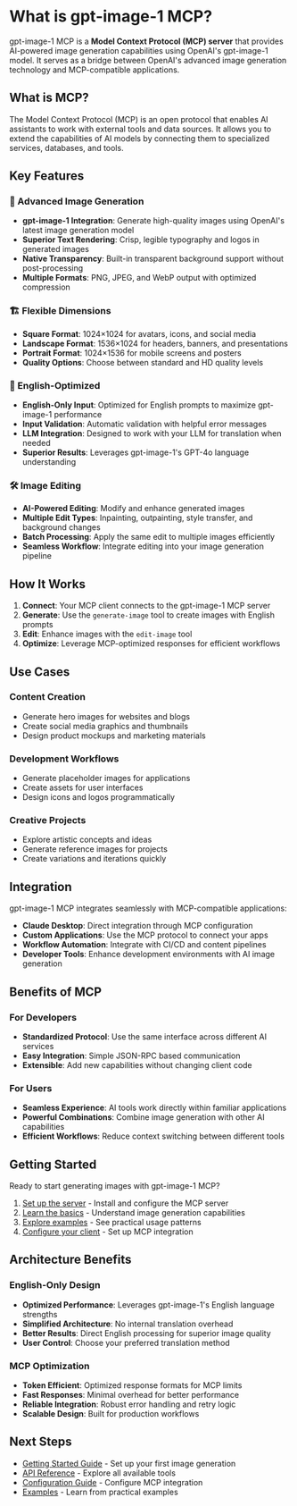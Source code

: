# What is gpt-image-1 MCP?

gpt-image-1 MCP is a **Model Context Protocol (MCP) server** that provides AI-powered image generation capabilities using OpenAI's gpt-image-1 model. It serves as a bridge between OpenAI's advanced image generation technology and MCP-compatible applications.

## What is MCP?

The Model Context Protocol (MCP) is an open protocol that enables AI assistants to work with external tools and data sources. It allows you to extend the capabilities of AI models by connecting them to specialized services, databases, and tools.

## Key Features

### 🎨 Advanced Image Generation

- **gpt-image-1 Integration**: Generate high-quality images using OpenAI's latest image generation model
- **Superior Text Rendering**: Crisp, legible typography and logos in generated images
- **Native Transparency**: Built-in transparent background support without post-processing
- **Multiple Formats**: PNG, JPEG, and WebP output with optimized compression

### 🏗️ Flexible Dimensions

- **Square Format**: 1024×1024 for avatars, icons, and social media
- **Landscape Format**: 1536×1024 for headers, banners, and presentations
- **Portrait Format**: 1024×1536 for mobile screens and posters
- **Quality Options**: Choose between standard and HD quality levels

### 🎯 English-Optimized

- **English-Only Input**: Optimized for English prompts to maximize gpt-image-1 performance
- **Input Validation**: Automatic validation with helpful error messages
- **LLM Integration**: Designed to work with your LLM for translation when needed
- **Superior Results**: Leverages gpt-image-1's GPT-4o language understanding

### 🛠️ Image Editing

- **AI-Powered Editing**: Modify and enhance generated images
- **Multiple Edit Types**: Inpainting, outpainting, style transfer, and background changes
- **Batch Processing**: Apply the same edit to multiple images efficiently
- **Seamless Workflow**: Integrate editing into your image generation pipeline

## How It Works

1. **Connect**: Your MCP client connects to the gpt-image-1 MCP server
2. **Generate**: Use the `generate-image` tool to create images with English prompts
3. **Edit**: Enhance images with the `edit-image` tool
4. **Optimize**: Leverage MCP-optimized responses for efficient workflows

## Use Cases

### Content Creation
- Generate hero images for websites and blogs
- Create social media graphics and thumbnails
- Design product mockups and marketing materials

### Development Workflows
- Generate placeholder images for applications
- Create assets for user interfaces
- Design icons and logos programmatically

### Creative Projects
- Explore artistic concepts and ideas
- Generate reference images for projects
- Create variations and iterations quickly

## Integration

gpt-image-1 MCP integrates seamlessly with MCP-compatible applications:

- **Claude Desktop**: Direct integration through MCP configuration
- **Custom Applications**: Use the MCP protocol to connect your apps
- **Workflow Automation**: Integrate with CI/CD and content pipelines
- **Developer Tools**: Enhance development environments with AI image generation

## Benefits of MCP

### For Developers
- **Standardized Protocol**: Use the same interface across different AI services
- **Easy Integration**: Simple JSON-RPC based communication
- **Extensible**: Add new capabilities without changing client code

### For Users
- **Seamless Experience**: AI tools work directly within familiar applications
- **Powerful Combinations**: Combine image generation with other AI capabilities
- **Efficient Workflows**: Reduce context switching between different tools

## Getting Started

Ready to start generating images with gpt-image-1 MCP?

1. [Set up the server](/guide/getting-started) - Install and configure the MCP server
2. [Learn the basics](/guide/image-generation) - Understand image generation capabilities
3. [Explore examples](/examples/basic-usage) - See practical usage patterns
4. [Configure your client](/guide/mcp-configuration) - Set up MCP integration

## Architecture Benefits

### English-Only Design
- **Optimized Performance**: Leverages gpt-image-1's English language strengths
- **Simplified Architecture**: No internal translation overhead
- **Better Results**: Direct English processing for superior image quality
- **User Control**: Choose your preferred translation method

### MCP Optimization
- **Token Efficient**: Optimized response formats for MCP limits
- **Fast Responses**: Minimal overhead for better performance
- **Reliable Integration**: Robust error handling and retry logic
- **Scalable Design**: Built for production workflows

## Next Steps

- [Getting Started Guide](/guide/getting-started) - Set up your first image generation
- [API Reference](/api/tools) - Explore all available tools
- [Configuration Guide](/guide/mcp-configuration) - Configure MCP integration
- [Examples](/examples/basic-usage) - Learn from practical examples